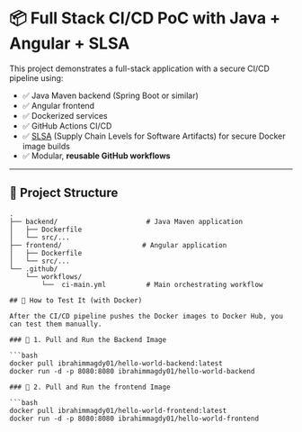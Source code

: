 # 📦 Full Stack CI/CD PoC with Java + Angular + SLSA

This project demonstrates a full-stack application with a secure CI/CD pipeline using:

- ✅ Java Maven backend (Spring Boot or similar)
- ✅ Angular frontend
- ✅ Dockerized services
- ✅ GitHub Actions CI/CD
- ✅ [SLSA](https://slsa.dev/) (Supply Chain Levels for Software Artifacts) for secure Docker image builds
- ✅ Modular, **reusable GitHub workflows**

---

## 🧱 Project Structure

```plaintext
.
├── backend/                      # Java Maven application
│   ├── Dockerfile
│   └── src/...
├── frontend/                    # Angular application
│   ├── Dockerfile
│   └── src/...
└── .github/
    └── workflows/
        └──  ci-main.yml          # Main orchestrating workflow

## 🧪 How to Test It (with Docker)

After the CI/CD pipeline pushes the Docker images to Docker Hub, you can test them manually.

### 🔁 1. Pull and Run the Backend Image

```bash
docker pull ibrahimmagdy01/hello-world-backend:latest
docker run -d -p 8080:8080 ibrahimmagdy01/hello-world-backend

### 🔁 2. Pull and Run the frontend Image

```bash
docker pull ibrahimmagdy01/hello-world-frontend:latest
docker run -d -p 8080:8080 ibrahimmagdy01/hello-world-frontend